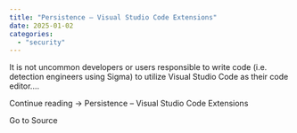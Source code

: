 ```yaml
---
title: "Persistence – Visual Studio Code Extensions"
date: 2025-01-02
categories: 
  - "security"
---
```


It is not uncommon developers or users responsible to write code (i.e. detection engineers using Sigma) to utilize Visual Studio Code as their code editor.…

Continue reading → Persistence – Visual Studio Code Extensions

Go to Source
